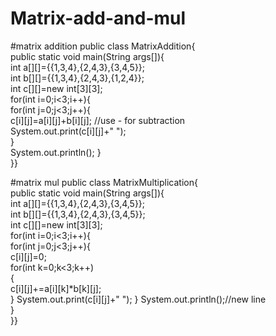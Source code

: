 # Matrix-add-and-mul
#matrix addition
public class MatrixAddition{  
public static void main(String args[]){      
int a[][]={{1,3,4},{2,4,3},{3,4,5}};    
int b[][]={{1,3,4},{2,4,3},{1,2,4}};    
    int c[][]=new int[3][3];    
for(int i=0;i<3;i++){    
for(int j=0;j<3;j++){    
c[i][j]=a[i][j]+b[i][j];    //use - for subtraction  
System.out.print(c[i][j]+" ");    
}    
System.out.println();
}    
}}

#matrix mul
public class MatrixMultiplication{  
public static void main(String args[]){  
int a[][]={{1,3,4},{2,4,3},{3,4,5}};    
int b[][]={{1,3,4},{2,4,3},{3,4,5}};  
int c[][]=new int[3][3];  
for(int i=0;i<3;i++){    
for(int j=0;j<3;j++){    
c[i][j]=0;      
for(int k=0;k<3;k++)      
{      
c[i][j]+=a[i][k]*b[k][j];      
}
System.out.print(c[i][j]+" "); 
}
System.out.println();//new line    
}    
}}
